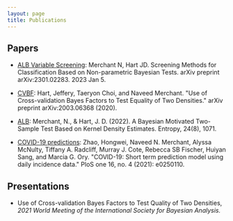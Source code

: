 ```yaml
---
layout: page
title: Publications
---
```


## Papers
- [ALB Variable Screening](https://arxiv.org/pdf/2301.02283.pdf): Merchant N, Hart JD. Screening Methods for Classification Based on Non-parametric Bayesian Tests. arXiv preprint arXiv:2301.02283. 2023 Jan 5.

- [CVBF](https://arxiv.org/pdf/2003.06368.pdf): Hart, Jeffery, Taeryon Choi, and Naveed Merchant. "Use of Cross-validation Bayes Factors to Test Equality of Two Densities." arXiv preprint arXiv:2003.06368 (2020).

- [ALB](https://www.mdpi.com/1099-4300/24/8/1071/review_report): Merchant, N., & Hart, J. D. (2022). A Bayesian Motivated Two-Sample Test Based on Kernel Density Estimates. Entropy, 24(8), 1071.

- [COVID-19 predictions](https://journals.plos.org/plosone/article?id=10.1371/journal.pone.0250110): Zhao, Hongwei, Naveed N. Merchant, Alyssa McNulty, Tiffany A. Radcliff, Murray J. Cote, Rebecca SB Fischer, Huiyan Sang, and Marcia G. Ory. "COVID-19: Short term prediction model using daily incidence data." PloS one 16, no. 4 (2021): e0250110.

## Presentations
- Use of Cross-validation Bayes Factors to Test Quality of Two Densities, _2021 World Meeting of the International Society for Bayesian Analysis._